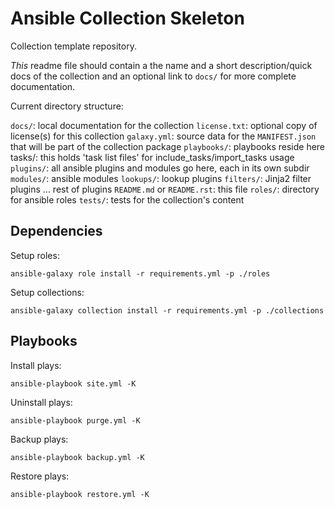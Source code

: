 # Ansible Collection Skeleton

Collection template repository.

*This* readme file should contain a the name and a short description/quick docs of the collection and an optional 
link to `docs/` for more complete documentation.

Current directory structure:

`docs/`: local documentation for the collection
`license.txt`: optional copy of license(s) for this collection
`galaxy.yml`: source data for the `MANIFEST.json` that will be part of the collection package
`playbooks/`: playbooks reside here tasks/: this holds 'task list files' for include_tasks/import_tasks usage
`plugins/`: all ansible plugins and modules go here, each in its own subdir
`modules/`: ansible modules
`lookups/`: lookup plugins
`filters/`: Jinja2 filter plugins
... rest of plugins
`README.md` or `README.rst`: this file
`roles/`: directory for ansible roles
`tests/`: tests for the collection's content

## Dependencies

Setup roles:

```shell script
ansible-galaxy role install -r requirements.yml -p ./roles
```

Setup collections:

```shell script
ansible-galaxy collection install -r requirements.yml -p ./collections
```

## Playbooks

Install plays:

```shell script
ansible-playbook site.yml -K
```

Uninstall plays:

```shell script
ansible-playbook purge.yml -K
```

Backup plays:

```shell script
ansible-playbook backup.yml -K
```

Restore plays:

```shell script
ansible-playbook restore.yml -K
```